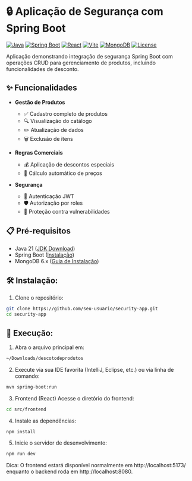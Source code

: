 # 🔒 Aplicação de Segurança com Spring Boot

[![Java](https://img.shields.io/badge/Java-17-orange)]()
[![Spring Boot](https://img.shields.io/badge/Spring%20Boot-3.x-purple)]()
[![React](https://img.shields.io/badge/React-3.x-blue)]()
[![Vite](https://img.shields.io/badge/Vite-1.x-red)]()
[![MongoDB](https://img.shields.io/badge/MongoDB-6.x-green)]()
[![License](https://img.shields.io/badge/License-MIT-yellow)]()

Aplicação demonstrando integração de segurança Spring Boot com operações CRUD para gerenciamento de produtos, incluindo funcionalidades de desconto.

## ✨ Funcionalidades

- **Gestão de Produtos**
    - ✅ Cadastro completo de produtos
    - 🔍 Visualização do catálogo
    - ✏️ Atualização de dados
    - 🗑️ Exclusão de itens

- **Regras Comerciais**
    - 💰 Aplicação de descontos especiais
    - 🧮 Cálculo automático de preços

- **Segurança**
    - 🔐 Autenticação JWT
    - 🛡️ Autorização por roles
    - 🚫 Proteção contra vulnerabilidades

## 📋 Pré-requisitos

- Java 21 ([JDK Download](https://www.oracle.com/java/technologies/javase/jdk21-archive-downloads.html))
- Spring Boot ([Instalação](https://start.spring.io/))
- MongoDB 6.x ([Guia de Instalação](https://www.mongodb.com/docs/manual/installation/))

## 🛠️ Instalação:

1. Clone o repositório:
```bash
git clone https://github.com/seu-usuario/security-app.git
cd security-app
```

## 🚀 Execução:
1. Abra o arquivo principal em:
```bash
~/Downloads/descotodeprodutos
```

2. Execute via sua IDE favorita (IntelliJ, Eclipse, etc.) ou via linha de comando:
````bash
mvn spring-boot:run
````
3. Frontend (React) Acesse o diretório do frontend:

```bash
cd src/frontend
````

4. Instale as dependências:
````bash
npm install
````

5. Inicie o servidor de desenvolvimento:

````bash
npm run dev
````
Dica: O frontend estará disponível normalmente em   http://localhost:5173/
enquanto o backend roda em http://localhost:8080.
